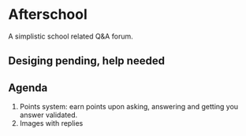 # Afterschool

A simplistic school related Q&A forum. 

## Desiging pending, help needed

## Agenda
1. Points system: earn points upon asking, answering and getting you answer validated.
2. Images with replies

